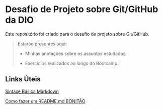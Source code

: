 # Desafio de Projeto sobre Git/GitHub da DIO
Este repositório foi criado para o desafio de projeto sobre Git/GitHub. 

> Estarão presentes aqui:
>
> - Minhas anotações sobre os assuntos estudados;
>
> - Exercícios realizados ao longo do Bootcamp.

## Links Úteis

[Sintaxe Básica Markdown](https://www.markdownguide.org/basic-syntax/)

[Como fazer um README.md BONITÃO](https://raullesteves.medium.com/github-como-fazer-um-readme-md-bonit%C3%A3o-c85c8f154f8)
